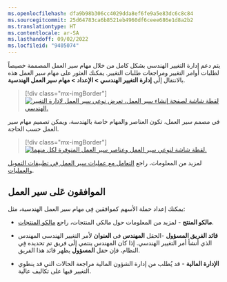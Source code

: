 ```yaml
---
ms.openlocfilehash: dfa9b98b306cc4029dda8ef6fe9a5e83dc6c8c84
ms.sourcegitcommit: 25d64783ca6b8521eb4960df6ceee686e1d8a2b2
ms.translationtype: HT
ms.contentlocale: ar-SA
ms.lasthandoff: 09/02/2022
ms.locfileid: "9405074"
---
```

يتم دعم إدارة التغيير الهندسي بشكل كامل من خلال مهام سير العمل المصممة خصيصاً لطلبات أوامر التغيير ومراجعات طلبات التغيير. يمكنك العثور على مهام سير العمل هذه بالانتقال إلَى **إدارة التغيير الهندسي > الإعداد > مهام سير العمل الهندسية**.

> [!div class="mx-imgBorder"]
> [![لقطة شاشة لصفحة إنشاء سير العمل، تعرض نوعي سير العمل لإدارة التغيير الهندسي.](../media/create-workflow.png)](../media/create-workflow.png#lightbox)

في مصمم سير العمل، تكون العناصر والمهام خاصة بالهندسة، ويمكن تصميم مهام سير العمل حسب الحاجة.

> [!div class="mx-imgBorder"]
> [![لقطة شاشة لنوعي سير العمل وعناصر سير العمل المتوفرة لكل منهما.](../media/workflow-options.png)](../media/workflow-options.png#lightbox)

لمزيد من المعلومات، راجع [التعامل مع عمليات سير العمل فِي تطبيقات التمويل والعمليات](/learn/modules/create-use-workflows-finance-operations/?azure-portal=true).

## <a name="workflow-approvers"></a>الموافقون عَلى سير العمل

يمكنك إعداد حملة الأسهم كموافقين فِي مهام سير العمل الهندسية، مثل:

- **مالكو المنتج** - لمزيد من المعلومات حول مالكي المنتجات، راجع [مالكو المنتجات](/dynamics365/supply-chain/engineering-change-management/product-owner/?azure-portal=true).

- **قائد الفريق المسؤول** -الحقل **المهندس** في **العنوان** لأمر التغيير الهندسي المهندس الذي أنشأ أمر التغيير الهندسي. إذا كان المهندس ينتمي إلَى فريق تم تحديده فِي النظام، فإن حقل **المسؤول** يظهر قائد هذا الفريق.

- **الإدارة المالية** - قد يُطلب من إدارة الشؤون المالية مراجعة الحالات التي قد ينطوي التغيير فيها على تكاليف عالية.

